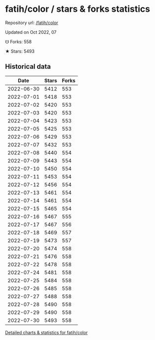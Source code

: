 # fatih/color / stars & forks statistics

Repository url: [/fatih/color](https://github.com/fatih/color)

Updated on Oct 2022, 07

☋ Forks: 558

★ Stars: 5493

## Historical data
| Date | Stars | Forks |
|------|-------|-------|
| 2022-06-30 | 5412 | 553 | 
| 2022-07-01 | 5418 | 553 | 
| 2022-07-02 | 5420 | 553 | 
| 2022-07-03 | 5420 | 553 | 
| 2022-07-04 | 5423 | 553 | 
| 2022-07-05 | 5425 | 553 | 
| 2022-07-06 | 5429 | 553 | 
| 2022-07-07 | 5432 | 553 | 
| 2022-07-08 | 5440 | 554 | 
| 2022-07-09 | 5443 | 554 | 
| 2022-07-10 | 5450 | 554 | 
| 2022-07-11 | 5453 | 554 | 
| 2022-07-12 | 5456 | 554 | 
| 2022-07-13 | 5461 | 554 | 
| 2022-07-14 | 5461 | 554 | 
| 2022-07-15 | 5465 | 554 | 
| 2022-07-16 | 5467 | 555 | 
| 2022-07-17 | 5467 | 556 | 
| 2022-07-18 | 5469 | 557 | 
| 2022-07-19 | 5473 | 557 | 
| 2022-07-20 | 5474 | 558 | 
| 2022-07-21 | 5476 | 558 | 
| 2022-07-22 | 5478 | 558 | 
| 2022-07-24 | 5481 | 558 | 
| 2022-07-25 | 5484 | 558 | 
| 2022-07-26 | 5485 | 558 | 
| 2022-07-27 | 5488 | 558 | 
| 2022-07-28 | 5490 | 558 | 
| 2022-07-29 | 5490 | 558 | 
| 2022-07-30 | 5493 | 558 | 


[Detailed charts & statistics for fatih/color](https://reviewgithub.com/rep/fatih/color)
